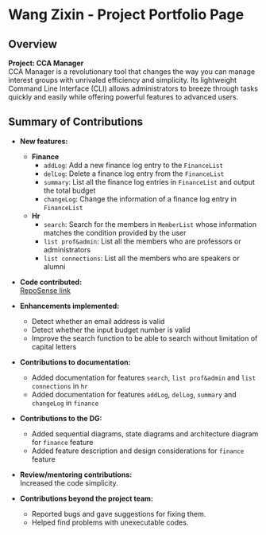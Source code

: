 # Wang Zixin - Project Portfolio Page 
 
## Overview
**Project: CCA Manager**  
CCA Manager is a revolutionary tool that changes the way you can manage interest groups with unrivaled efficiency and simplicity. 
Its lightweight Command Line Interface (CLI) allows administrators to breeze through tasks quickly and easily while offering powerful features to advanced users.



## Summary of Contributions
* **New features:**  
    * **Finance**  
        * `addLog`: Add a new finance log entry to the `FinanceList`  
        * `delLog`: Delete a finance log entry from the `FinanceList`  
        * `summary`: List all the finance log entries in `FinanceList` and output the total budget  
        * `changeLog`: Change the information of a finance log entry in `FinanceList`  
    * **Hr**  
        * `search`: Search for the members in `MemberList` whose information matches the condition provided by the user  
        * `list prof&admin`: List all the members who are professors or administrators  
        * `list connections`: List all the members who are speakers or alumni  


* **Code contributed:**  
[RepoSense link](https://nus-cs2113-ay2021s1.github.io/tp-dashboard/#breakdown=true&search=wangzixin67&sort=groupTitle&sortWithin=title&since=2020-09-27&timeframe=commit&mergegroup=&groupSelect=groupByRepos&checkedFileTypes=docs~functional-code~test-code~other)  


* **Enhancements implemented:**  
    * Detect whether an email address is valid  
    * Detect whether the input budget number is valid  
    * Improve the search function to be able to search without limitation of capital letters  
  
    
* **Contributions to documentation:**  
    * Added documentation for features `search`, `list prof&admin` and `list connections` in `hr`  
    * Added documentation for features `addLog`, `delLog`, `summary` and `changeLog` in `finance`  
    
    
* **Contributions to the DG:**  
    * Added sequential diagrams, state diagrams and architecture diagram for `finance` feature  
    * Added feature description and design considerations for `finance` feature  
    
    
* **Review/mentoring contributions:**  
    Increased the code simplicity.  
    
    
* **Contributions beyond the project team:**  
    * Reported bugs and gave suggestions for fixing them.  
    * Helped find problems with unexecutable codes.  
